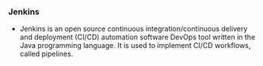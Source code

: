 ### Jenkins
   *  Jenkins is an open source continuous integration/continuous delivery and deployment (CI/CD) automation software DevOps tool written in the Java programming language. It is used to implement CI/CD workflows, called pipelines.

